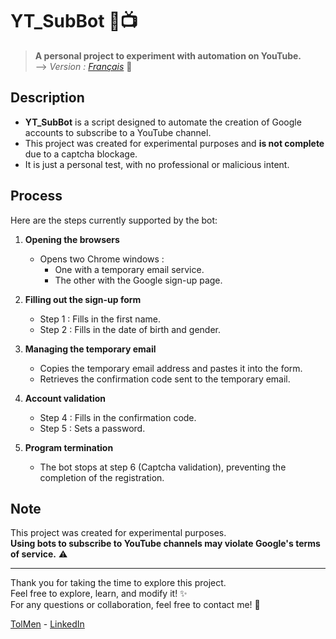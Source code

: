 # YT_SubBot 🤖📺  

> **A personal project to experiment with automation on YouTube.** <br>
> --> *Version : [Français](README_fr.md)* 📖

## Description  

- **YT_SubBot** is a script designed to automate the creation of Google accounts to subscribe to a YouTube channel.  
- This project was created for experimental purposes and **is not complete** due to a captcha blockage.  
- It is just a personal test, with no professional or malicious intent.  

## Process  

Here are the steps currently supported by the bot:  

1. **Opening the browsers**  
   - Opens two Chrome windows :  
     - One with a temporary email service.  
     - The other with the Google sign-up page.  

2. **Filling out the sign-up form**  
   - Step 1 : Fills in the first name.  
   - Step 2 : Fills in the date of birth and gender.  

3. **Managing the temporary email**  
   - Copies the temporary email address and pastes it into the form.  
   - Retrieves the confirmation code sent to the temporary email.  

4. **Account validation**  
   - Step 4 : Fills in the confirmation code.  
   - Step 5 : Sets a password.  

5. **Program termination**  
   - The bot stops at step 6 (Captcha validation), preventing the completion of the registration.  

## Note  

This project was created for experimental purposes. <br>
**Using bots to subscribe to YouTube channels may violate Google's terms of service.** ⚠️  

---

Thank you for taking the time to explore this project.  
Feel free to explore, learn, and modify it! ✨  
For any questions or collaboration, feel free to contact me! 📩  

[TolMen](https://github.com/TolMen) - [LinkedIn](https://www.linkedin.com/in/jessyfrachisse/)
